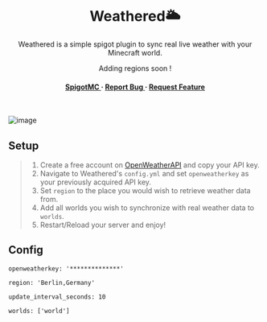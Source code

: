<div align='center'>

<h1>Weathered🌥️</h1>
<p>Weathered is a simple spigot plugin to sync real live weather with your Minecraft world.</p>

<p>Adding regions soon !</p>

<h4> <a href="https://www.spigotmc.org/members/drvosss.996280/"> SpigotMC </a> <span> · </span> <a href="https://github.com/sieadev/weathered/issues"> Report Bug </a> <span> · </span> <a href="https://github.com/sieadev/weathered/issues"> Request Feature </a> </h4>
<br>
</div>

![image](https://github.com/sieadev/weathered/assets/69807609/b75e2cff-f1d8-4a4e-86fe-0019d3457665)


## Setup
> 1. Create a free account on [OpenWeatherAPI](https://openweathermap.org/) and copy your API key.
> 2. Navigate to Weathered's `config.yml` and set `openweatherkey` as your previously acquired API key.
> 3. Set `region` to the place you would wish to retrieve weather data from.
> 4. Add all worlds you wish to synchronize with real weather data to `worlds`.
> 5. Restart/Reload your server and enjoy!

## Config
```
openweatherkey: '**************'

region: 'Berlin,Germany'

update_interval_seconds: 10

worlds: ['world']
```



